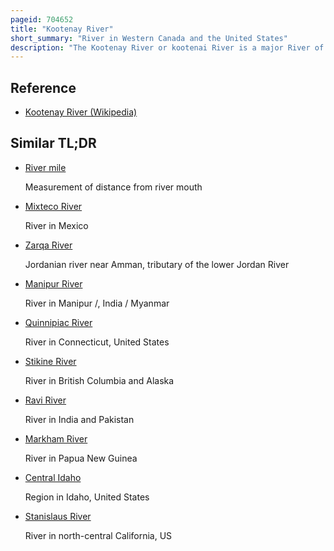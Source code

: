 ```yaml
---
pageid: 704652
title: "Kootenay River"
short_summary: "River in Western Canada and the United States"
description: "The Kootenay River or kootenai River is a major River of the northwest Plateau in southeastern british Columbia Canada and in northern Montana and Idaho in the united States. It is one of the uppermost major Tributaries of the Columbia river the largest north american River that flows into the pacific Ocean. The Kootenay River runs 781 Km from its Headwaters in the Kootenay ranges of the canadian Rockies flowing from british Columbia's east kootenay Region into northwestern Montana then west into the northernmost Idaho Panhandle and returning to british Columbia in."
---
```


## Reference

- [Kootenay River (Wikipedia)](https://en.wikipedia.org/?curid=704652)

## Similar TL;DR

- [River mile](/tldr/en/river-mile)

  Measurement of distance from river mouth

- [Mixteco River](/tldr/en/mixteco-river)

  River in Mexico

- [Zarqa River](/tldr/en/zarqa-river)

  Jordanian river near Amman, tributary of the lower Jordan River

- [Manipur River](/tldr/en/manipur-river)

  River in Manipur /, India / Myanmar

- [Quinnipiac River](/tldr/en/quinnipiac-river)

  River in Connecticut, United States

- [Stikine River](/tldr/en/stikine-river)

  River in British Columbia and Alaska

- [Ravi River](/tldr/en/ravi-river)

  River in India and Pakistan

- [Markham River](/tldr/en/markham-river)

  River in Papua New Guinea

- [Central Idaho](/tldr/en/central-idaho)

  Region in Idaho, United States

- [Stanislaus River](/tldr/en/stanislaus-river)

  River in north-central California, US
